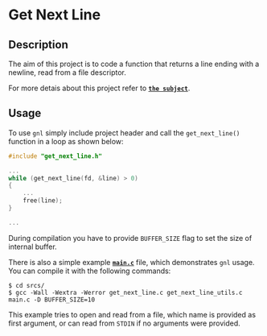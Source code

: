 # Get Next Line

## Description
The aim of this project is to code a function that returns a line ending with a newline, read from a file descriptor.

For more detais about this project refer to [**`the subject`**](en.subject.pdf).

## Usage
To use `gnl` simply include project header and call the `get_next_line()` function in a loop as shown below:

```C
#include "get_next_line.h"

...
while (get_next_line(fd, &line) > 0)
{
    ...
    free(line);
}

...
```

During compilation you have to provide `BUFFER_SIZE` flag to set the size of internal buffer.

There is also a simple example [**`main.c`**](srcs/main.c) file, which demonstrates `gnl` usage. You can compile it with the following commands:
```shell
$ cd srcs/
$ gcc -Wall -Wextra -Werror get_next_line.c get_next_line_utils.c main.c -D BUFFER_SIZE=10
```
This example tries to open and read from a file, which name is provided as first argument, or can read from `STDIN` if no arguments were provided.
